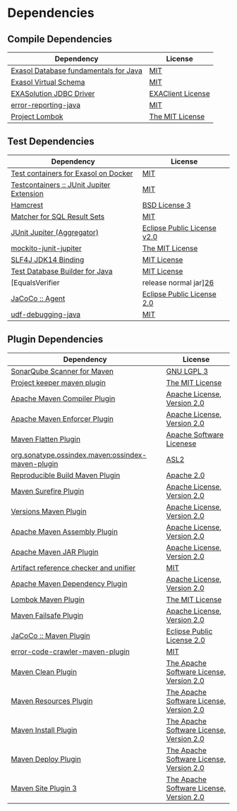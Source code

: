 <!-- @formatter:off -->
# Dependencies

## Compile Dependencies

| Dependency                                 | License                |
| ------------------------------------------ | ---------------------- |
| [Exasol Database fundamentals for Java][0] | [MIT][1]               |
| [Exasol Virtual Schema][2]                 | [MIT][1]               |
| [EXASolution JDBC Driver][4]               | [EXAClient License][5] |
| [error-reporting-java][6]                  | [MIT][1]               |
| [Project Lombok][8]                        | [The MIT License][9]   |

## Test Dependencies

| Dependency                                      | License                           |
| ----------------------------------------------- | --------------------------------- |
| [Test containers for Exasol on Docker][10]      | [MIT][1]                          |
| [Testcontainers :: JUnit Jupiter Extension][12] | [MIT][13]                         |
| [Hamcrest][14]                                  | [BSD License 3][15]               |
| [Matcher for SQL Result Sets][16]               | [MIT][1]                          |
| [JUnit Jupiter (Aggregator)][18]                | [Eclipse Public License v2.0][19] |
| [mockito-junit-jupiter][20]                     | [The MIT License][21]             |
| [SLF4J JDK14 Binding][22]                       | [MIT License][23]                 |
| [Test Database Builder for Java][24]            | [MIT License][25]                 |
| [EqualsVerifier | release normal jar][26]       | [Apache License, Version 2.0][27] |
| [JaCoCo :: Agent][28]                           | [Eclipse Public License 2.0][29]  |
| [udf-debugging-java][30]                        | [MIT][1]                          |

## Plugin Dependencies

| Dependency                                              | License                                        |
| ------------------------------------------------------- | ---------------------------------------------- |
| [SonarQube Scanner for Maven][32]                       | [GNU LGPL 3][33]                               |
| [Project keeper maven plugin][34]                       | [The MIT License][35]                          |
| [Apache Maven Compiler Plugin][36]                      | [Apache License, Version 2.0][27]              |
| [Apache Maven Enforcer Plugin][38]                      | [Apache License, Version 2.0][27]              |
| [Maven Flatten Plugin][40]                              | [Apache Software Licenese][41]                 |
| [org.sonatype.ossindex.maven:ossindex-maven-plugin][42] | [ASL2][41]                                     |
| [Reproducible Build Maven Plugin][44]                   | [Apache 2.0][41]                               |
| [Maven Surefire Plugin][46]                             | [Apache License, Version 2.0][27]              |
| [Versions Maven Plugin][48]                             | [Apache License, Version 2.0][27]              |
| [Apache Maven Assembly Plugin][50]                      | [Apache License, Version 2.0][27]              |
| [Apache Maven JAR Plugin][52]                           | [Apache License, Version 2.0][27]              |
| [Artifact reference checker and unifier][54]            | [MIT][1]                                       |
| [Apache Maven Dependency Plugin][56]                    | [Apache License, Version 2.0][27]              |
| [Lombok Maven Plugin][58]                               | [The MIT License][1]                           |
| [Maven Failsafe Plugin][60]                             | [Apache License, Version 2.0][27]              |
| [JaCoCo :: Maven Plugin][62]                            | [Eclipse Public License 2.0][29]               |
| [error-code-crawler-maven-plugin][64]                   | [MIT][1]                                       |
| [Maven Clean Plugin][66]                                | [The Apache Software License, Version 2.0][41] |
| [Maven Resources Plugin][68]                            | [The Apache Software License, Version 2.0][41] |
| [Maven Install Plugin][70]                              | [The Apache Software License, Version 2.0][41] |
| [Maven Deploy Plugin][72]                               | [The Apache Software License, Version 2.0][41] |
| [Maven Site Plugin 3][74]                               | [The Apache Software License, Version 2.0][41] |

[28]: https://www.eclemma.org/jacoco/index.html
[6]: https://github.com/exasol/error-reporting-java
[41]: http://www.apache.org/licenses/LICENSE-2.0.txt
[8]: https://projectlombok.org
[46]: https://maven.apache.org/surefire/maven-surefire-plugin/
[66]: http://maven.apache.org/plugins/maven-clean-plugin/
[1]: https://opensource.org/licenses/MIT
[20]: https://github.com/mockito/mockito
[40]: https://www.mojohaus.org/flatten-maven-plugin/
[34]: https://github.com/exasol/project-keeper/
[48]: http://www.mojohaus.org/versions-maven-plugin/
[15]: http://opensource.org/licenses/BSD-3-Clause
[36]: https://maven.apache.org/plugins/maven-compiler-plugin/
[25]: https://github.com/exasol/test-db-builder-java/blob/main/LICENSE
[29]: https://www.eclipse.org/legal/epl-2.0/
[33]: http://www.gnu.org/licenses/lgpl.txt
[2]: https://github.com/exasol/exasol-virtual-schema
[62]: https://www.jacoco.org/jacoco/trunk/doc/maven.html
[21]: https://github.com/mockito/mockito/blob/main/LICENSE
[9]: https://projectlombok.org/LICENSE
[16]: https://github.com/exasol/hamcrest-resultset-matcher
[44]: http://zlika.github.io/reproducible-build-maven-plugin
[23]: http://www.opensource.org/licenses/mit-license.php
[32]: http://sonarsource.github.io/sonar-scanner-maven/
[30]: https://github.com/exasol/udf-debugging-java/
[18]: https://junit.org/junit5/
[14]: http://hamcrest.org/JavaHamcrest/
[22]: http://www.slf4j.org
[68]: http://maven.apache.org/plugins/maven-resources-plugin/
[54]: https://github.com/exasol/artifact-reference-checker-maven-plugin
[52]: https://maven.apache.org/plugins/maven-jar-plugin/
[0]: https://github.com/exasol/db-fundamentals-java
[24]: https://github.com/exasol/test-db-builder-java/
[60]: https://maven.apache.org/surefire/maven-failsafe-plugin/
[13]: http://opensource.org/licenses/MIT
[5]: https://docs.exasol.com/db/latest/connect_exasol/drivers/jdbc.htm#License
[10]: https://github.com/exasol/exasol-testcontainers
[35]: https://github.com/exasol/project-keeper/blob/main/LICENSE
[56]: https://maven.apache.org/plugins/maven-dependency-plugin/
[27]: https://www.apache.org/licenses/LICENSE-2.0.txt
[26]: https://www.jqno.nl/equalsverifier
[38]: https://maven.apache.org/enforcer/maven-enforcer-plugin/
[4]: http://www.exasol.com
[19]: https://www.eclipse.org/legal/epl-v20.html
[70]: http://maven.apache.org/plugins/maven-install-plugin/
[42]: https://sonatype.github.io/ossindex-maven/maven-plugin/
[12]: https://testcontainers.org
[58]: https://anthonywhitford.com/lombok.maven/lombok-maven-plugin/
[72]: http://maven.apache.org/plugins/maven-deploy-plugin/
[74]: http://maven.apache.org/plugins/maven-site-plugin/
[64]: https://github.com/exasol/error-code-crawler-maven-plugin
[50]: https://maven.apache.org/plugins/maven-assembly-plugin/
